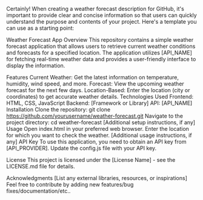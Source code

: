 
Certainly! When creating a weather forecast description for GitHub, it's important to provide clear and concise information so that users can quickly understand the purpose and contents of your project. Here's a template you can use as a starting point:

Weather Forecast App
Overview
This repository contains a simple weather forecast application that allows users to retrieve current weather conditions and forecasts for a specified location. The application utilizes [API_NAME] for fetching real-time weather data and provides a user-friendly interface to display the information.

Features
Current Weather: Get the latest information on temperature, humidity, wind speed, and more.
Forecast: View the upcoming weather forecast for the next few days.
Location-Based: Enter the location (city or coordinates) to get accurate weather details.
Technologies Used
Frontend: HTML, CSS, JavaScript
Backend: [Framework or Library]
API: [API_NAME]
Installation
Clone the repository: git clone https://github.com/yourusername/weather-forecast.git
Navigate to the project directory: cd weather-forecast
[Additional setup instructions, if any]
Usage
Open index.html in your preferred web browser.
Enter the location for which you want to check the weather.
[Additional usage instructions, if any]
API Key
To use this application, you need to obtain an API key from [API_PROVIDER]. Update the config.js file with your API key.

License
This project is licensed under the [License Name] - see the LICENSE.md file for details.

Acknowledgments
[List any external libraries, resources, or inspirations]
Feel free to contribute by adding new features/bug fixes/documentation/etc..
